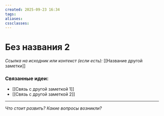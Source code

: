 ```yaml
---
created: 2025-09-23 16:34
tags:
aliases:
cssclasses:
---
```

# Без названия 2

*Ссылка на исходник или контекст (если есть):* [[Название другой заметки]]

<!-- Здесь пишите саму атомарную идею, своими словами. -->

### Связанные идеи:
*   [[Связь с другой заметкой 1]]
*   [[Связь с другой заметкой 2]]

---

*Что стоит развить? Какие вопросы возникли?*